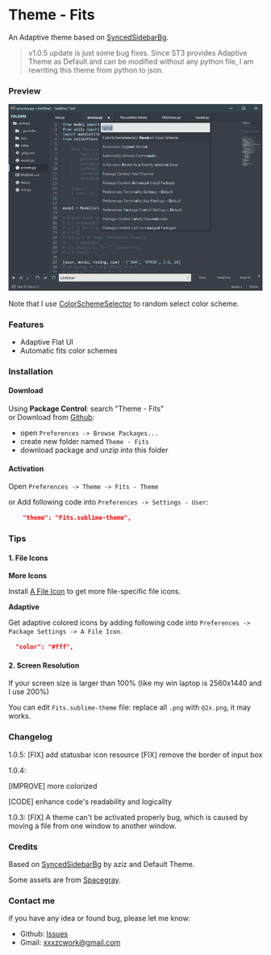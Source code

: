 ﻿# Theme - Fits
An Adaptive theme based on [SyncedSidebarBg](https://packagecontrol.io/packages/SyncedSidebarBg).

> v1.0.5 update is just some bug fixes. Since ST3 provides Adaptive Theme as Default and can be modified without any python file, I am rewriting this theme from python to json.

### Preview

![preview](Preview/preview.gif)

Note that I use [ColorSchemeSelector](https://packagecontrol.io/packages/ColorSchemeSelector) to random select color scheme. 

### Features

- Adaptive Flat UI
- Automatic fits color schemes

### Installation
#### Download
Using **Package Control**: search "Theme - Fits" \
  or Download from [Github](https://github.com/xxxzc/themefits): 
  - open `Preferences -> Browse Packages...`
  - create new folder named `Theme - Fits`
  - download package and unzip into this folder

#### Activation
Open  `Preferences -> Theme -> Fits - Theme`

or Add following code into `Preferences -> Settings - User`:

```json
  	"theme": "Fits.sublime-theme",
```

### Tips

#### 1. File Icons
**More Icons**

Install [A File Icon](https://packagecontrol.io/packages/A%20File%20Icon) to get more file-specific file icons.

**Adaptive**

Get adaptive colored icons by adding following code into `Preferences -> Package Settings -> A File Icon`.

```json
  "color": "#fff",
```
#### 2. Screen Resolution

If your screen size is larger than 100% (like my win laptop is 2560x1440 and I use 200%)

You can edit `Fits.sublime-theme` file: replace all `.png` with `@2x.png`, it may works.

### Changelog

1.0.5:
[FIX] add statusbar icon resource
[FIX] remove the border of input box

1.0.4:

[IMPROVE] more colorized

[CODE] enhance code's readability and logicality

1.0.3:
[FIX] A theme can't be activated properly bug, which is caused by moving a file from one window to another window.

### Credits

Based on [SyncedSidebarBg](https://packagecontrol.io/packages/SyncedSidebarBg) by aziz and Default Theme.

Some assets are from [Spacegray](https://packagecontrol.io/packages/Theme%20-%20Spacegray).

### Contact me
if you have any idea or found bug, please let me know:
- Github: [Issues](https://github.com/xxxzc/themefits/issues)
- Gmail: xxxzcwork@gmail.com
